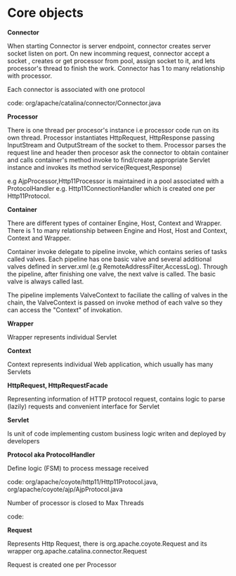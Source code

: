 # Core objects

**Connector** 

When starting Connector is server endpoint, connector creates server socket listen on port. 
On new incomming request, connector accept a socket , creates or get processor from pool, assign socket to it, 
and lets processor's thread to finish the work. Connector has 1 to many relationship with processor.

Each connector is associated with one protocol

code: org/apache/catalina/connector/Connector.java

**Processor** 

There is one thread per procesor's instance i.e processor code run on its own thread. 
Processor instantiates HttpRequest, HttpResponse passing InputStream and OutputStream of the socket to them.
Processor parses the request line and header then procesor ask the connector to obtain container and calls 
container's method invoke to find/create appropriate Servlet instance and invokes its method service(Request,Response)

e.g AjpProcessor,Http11Processor is maintained in a pool associated with a ProtocolHandler
e.g. Http11ConnectionHandler which is created one per Http11Protocol. 

**Container**

There are different types of container Engine, Host, Context and Wrapper. There is 1 to many relationship between
Engine and Host, Host and Context, Context and Wrapper.

Container invoke delegate to pipeline invoke, which contains series of  tasks called valves. Each pipeline has one 
basic valve and several additional valves defined in server.xml (e.g RemoteAddressFilter,AccessLog). Through the pipeline, 
after finishing one valve, the next valve is called. The basic valve is always called last.

The pipeline implements ValveContext to faciliate the calling of valves in the chain, the ValveContext is passed on invoke 
method of each valve so they can access the "Context" of invokation.

**Wrapper**

Wrapper represents individual Servlet

**Context**

Context represents individual Web application, which usually has many Servlets

**HttpRequest, HttpRequestFacade**

Representing information of HTTP protocol request, contains logic to parse (lazily) requests and convenient interface
for Servlet 

**Servlet**

Is unit of code implementing custom business logic writen and deployed by developers 

**Protocol aka ProtocolHandler** 

Define logic (FSM) to process message received

code: org/apache/coyote/http11/Http11Protocol.java, org/apache/coyote/ajp/AjpProtocol.java

Number of processor is closed to Max Threads

code: 

**Request** 

Represents Http Request, there is org.apache.coyote.Request and its wrapper org.apache.catalina.connector.Request

Request is created one per Processor


